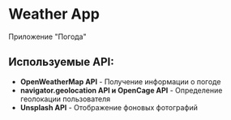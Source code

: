 # Weather App
Приложение "Погода"
## Используемые API: 
* **OpenWeatherMap API** - Получение информации о погоде
* **navigator.geolocation API и OpenCage API** - Определение геолокации пользователя
* **Unsplash API** - Отображение фоновых фотографий
